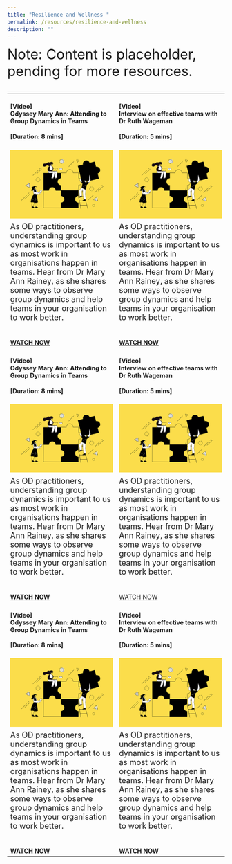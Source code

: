 ```yaml
---
title: "Resilience and Wellness "
permalink: /resources/resilience-and-wellness
description: ""
---
```

<table cellpadding="1" cellspacing="1" border="0" width="200">
  <tbody>
		<tr></tr><tr><font size="6">Note: Content is placeholder, pending for more resources.</font><br><br></tr>
      <td><h4>[Video]<br>Odyssey Mary Ann: Attending to Group Dynamics in Teams</h4><strong>[Duration: 8 mins] </strong><br><br></td>
      <td><h4>[Video]<br>Interview on effective teams with Dr Ruth Wageman</h4><strong>[Duration: 5 mins] </strong><br><br>
</td>
    </tr>
    <tr>
      <td><img width="250" alt="employee engagement" src="/images/Team%20Development.jpg"></td>
      <td><img width="250" alt="employee engagement" src="/images/Team%20Development.jpg"></td>
    </tr>
    <tr>
      <td><font size="4">As OD practitioners, understanding group dynamics is important to us as most work in organisations happen in teams. Hear from Dr Mary Ann Rainey, as she shares some ways to observe group dynamics and help teams in your organisation to work better.</font></td>
      <td><font size="4">As OD practitioners, understanding group dynamics is important to us as most work in organisations happen in teams. Hear from Dr Mary Ann Rainey, as she shares some ways to observe group dynamics and help teams in your organisation to work better.</font></td></tr>
	  <tr>
	<td><strong><a href="https://vimeo.com/39463182"><br><br>WATCH NOW</a></strong></td>
<td><strong><a href="https://vimeo.com/39463182"><br><br>WATCH NOW</a></strong></td></tr>
	  <tr>
	  <td><h4>[Video]<br>Odyssey Mary Ann: Attending to Group Dynamics in Teams</h4><strong>[Duration: 8 mins] </strong><br><br></td>
      <td><h4>[Video]<br>Interview on effective teams with Dr Ruth Wageman</h4><strong>[Duration: 5 mins] </strong><br><br>
</td>
    </tr>
    <tr>
      <td><img width="250" alt="employee engagement" src="/images/Team%20Development.jpg"></td>
      <td><img width="250" alt="employee engagement" src="/images/Team%20Development.jpg"></td>
    </tr>
    <tr>
      <td><font size="4">As OD practitioners, understanding group dynamics is important to us as most work in organisations happen in teams. Hear from Dr Mary Ann Rainey, as she shares some ways to observe group dynamics and help teams in your organisation to work better.</font></td>
      <td><font size="4">As OD practitioners, understanding group dynamics is important to us as most work in organisations happen in teams. Hear from Dr Mary Ann Rainey, as she shares some ways to observe group dynamics and help teams in your organisation to work better.</font></td></tr>
	  <tr>
	<td><strong><br><br><a href="https://vimeo.com/39463182">WATCH NOW</a></strong></td>
<td><br><br><a href="https://vimeo.com/39463182">WATCH NOW</a></td></tr>
	  <tr>
	  <td><h4>[Video]<br>Odyssey Mary Ann: Attending to Group Dynamics in Teams</h4><strong>[Duration: 8 mins] </strong><br><br></td>
      <td><h4>[Video]<br>Interview on effective teams with Dr Ruth Wageman</h4><strong>[Duration: 5 mins] </strong><br><br>
</td>
    </tr>
    <tr>
      <td><img width="250" alt="employee engagement" src="/images/Team%20Development.jpg"></td>
      <td><img width="250" alt="employee engagement" src="/images/Team%20Development.jpg"></td>
    </tr>
    <tr>
      <td><font size="4">As OD practitioners, understanding group dynamics is important to us as most work in organisations happen in teams. Hear from Dr Mary Ann Rainey, as she shares some ways to observe group dynamics and help teams in your organisation to work better.</font></td>
      <td><font size="4">As OD practitioners, understanding group dynamics is important to us as most work in organisations happen in teams. Hear from Dr Mary Ann Rainey, as she shares some ways to observe group dynamics and help teams in your organisation to work better.</font></td></tr>
	  <tr>
	<td><br><br><strong><a href="https://vimeo.com/39463182">WATCH NOW</a></strong></td>
<td><br><br><strong><a href="https://vimeo.com/39463182">WATCH NOW</a></strong></td></tr>
  </tbody>
</table>
